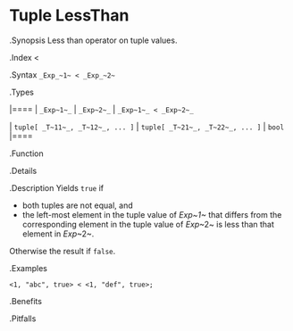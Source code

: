 # Tuple LessThan

.Synopsis
Less than operator on tuple values.

.Index
<

.Syntax
`_Exp_~1~ < _Exp_~2~`

.Types


|====
| `_Exp~1~_`                      |  `_Exp~2~_`                      | `_Exp~1~_ < _Exp~2~_` 

| `tuple[ _T~11~_, _T~12~_, ... ]` |  `tuple[ _T~21~_, _T~22~_, ... ]` | `bool`               
|====

.Function

.Details

.Description
Yields `true` if 

*  both tuples are not equal, and
*  the left-most element in the tuple value of _Exp~1~_ that differs from the corresponding element in the tuple 
value of _Exp_~2~ is less than that element in _Exp_~2~.


Otherwise the result if `false`.

.Examples
```rascal-shell
<1, "abc", true> < <1, "def", true>;
```

.Benefits

.Pitfalls

